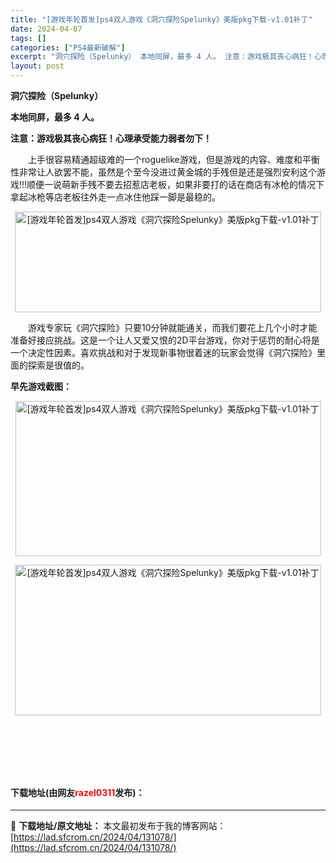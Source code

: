 ```yaml
---
title: "[游戏年轮首发]ps4双人游戏《洞穴探险Spelunky》美版pkg下载-v1.01补丁"
date: 2024-04-07
tags: []
categories: ["PS4最新破解"]
excerpt: "洞穴探险（Spelunky） 本地同屏，最多 4 人。 注意：游戏极其丧心病狂！心理承受能力弱者勿下！ 　　上手很容易精通超级难的一个roguelike游戏，但是游戏的内容、难度和平衡性非常让人欲罢不能，虽然是个至今没进过黄金城的手残但是还是强烈安利这个游戏!!!顺便一说萌新手残不要去招惹店老板，如&hellip;"
layout: post
---
```


 <p><strong>洞穴探险（Spelunky）</strong></p> <p><strong>本地同屏，最多 4 人。</strong></p> <p><strong>注意：游戏极其丧心病狂！心理承受能力弱者勿下！</strong></p> <p>　　上手很容易精通超级难的一个roguelike游戏，但是游戏的内容、难度和平衡性非常让人欲罢不能，虽然是个至今没进过黄金城的手残但是还是强烈安利这个游戏!!!顺便一说萌新手残不要去招惹店老板，如果非要打的话在商店有冰枪的情况下拿起冰枪等店老板往外走一点冰住他踩一脚是最稳的。</p> <p align="center"><img align="" src="https://lad.sfcrom.cn/wp-content/uploads/2024/04/20240407_661276637c065.webp" style="border-width: 0px; border-style: solid; width: 490px; height: 161px;" alt="[游戏年轮首发]ps4双人游戏《洞穴探险Spelunky》美版pkg下载-v1.01补丁" /></p> <p>　　游戏专家玩《洞穴探险》只要10分钟就能通关，而我们要花上几个小时才能准备好接应挑战。这是一个让人又爱又恨的2D平台游戏，你对于惩罚的耐心将是一个决定性因素。喜欢挑战和对于发现新事物很着迷的玩家会觉得《洞穴探险》里面的探索是很值的。</p> <p><strong>早先游戏截图：</strong></p> <p align="center"><img align="" src="https://lad.sfcrom.cn/wp-content/uploads/2024/04/20240407_66127663d5ebc.webp" style="border-width: 0px; border-style: solid; width: 489px; height: 248px;" alt="[游戏年轮首发]ps4双人游戏《洞穴探险Spelunky》美版pkg下载-v1.01补丁" /></p> <p align="center"><img align="" src="https://lad.sfcrom.cn/wp-content/uploads/2024/04/20240407_6612766438b68.webp" style="border-width: 0px; border-style: solid; width: 490px; height: 241px;" alt="[游戏年轮首发]ps4双人游戏《洞穴探险Spelunky》美版pkg下载-v1.01补丁" /></p> <p align="center">&nbsp;</p> <p>&nbsp;</p> <p>&nbsp;</p> <p><h4>下载地址(由网友<font color="red">razel0311</font>发布)：</h4></p> 

---
📖 **下载地址/原文地址：** 本文最初发布于我的博客网站：[https://lad.sfcrom.cn/2024/04/131078/](https://lad.sfcrom.cn/2024/04/131078/)
